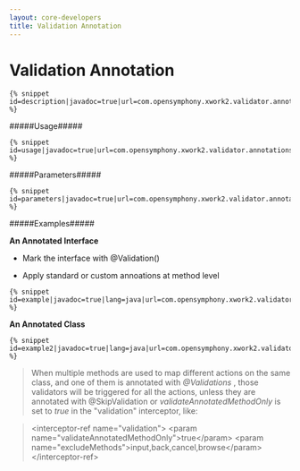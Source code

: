 ```yaml
---
layout: core-developers
title: Validation Annotation
---
```


# Validation Annotation



~~~~~~~
{% snippet id=description|javadoc=true|url=com.opensymphony.xwork2.validator.annotations.Validation %}
~~~~~~~

#####Usage#####



~~~~~~~
{% snippet id=usage|javadoc=true|url=com.opensymphony.xwork2.validator.annotations.Validation %}
~~~~~~~

#####Parameters#####



~~~~~~~
{% snippet id=parameters|javadoc=true|url=com.opensymphony.xwork2.validator.annotations.Validation %}
~~~~~~~

#####Examples#####

**An Annotated Interface**

+ Mark the interface with @Validation()

+ Apply standard or custom annoations at method level



~~~~~~~
{% snippet id=example|javadoc=true|lang=java|url=com.opensymphony.xwork2.validator.annotations.Validation %}
~~~~~~~

**An Annotated Class**


~~~~~~~
{% snippet id=example2|javadoc=true|lang=java|url=com.opensymphony.xwork2.validator.annotations.Validation %}
~~~~~~~


> 

> 

> When multiple methods are used to map different actions on the same class, and one of them is annotated with _@Validations_ , those validators will be triggered for all the actions, unless they are annotated with @SkipValidation or _validateAnnotatedMethodOnly_  is set to _true_  in the "validation" interceptor, like:

> 
 > \<interceptor\-ref name="validation"\>
 >     \<param name="validateAnnotatedMethodOnly"\>true\</param\>
 >     \<param name="excludeMethods"\>input,back,cancel,browse\</param\>
 > \</interceptor\-ref\>
 > 
 